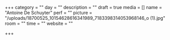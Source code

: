 +++
category = ""
day = ""
description = ""
draft = true
media = []
name = "Antoine De Schuyter"
perf = ""
picture = "/uploads/18700525_10154628616341989_7183398314053968146_o (1).jpg"
room = ""
time = ""
website = ""

+++
